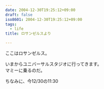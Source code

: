 ```yaml
---
date: 2004-12-30T19:25:12+09:00
draft: false
iso8601: 2004-12-30T19:25:12+09:00
tags:
  - life
title: ロサンゼルスより

---
```


<div class="entry-body">
  <p>ここはロサンゼルス。</p>

  <p>いまからユニバーサルスタジオに行ってきます。<br />
    マミーに乗るのだ。</p>

  <p>ちなみに、今12/30の11:30</p>
</div>
